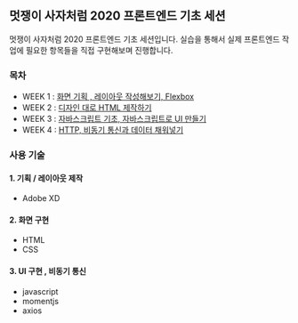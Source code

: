 ## 멋쟁이 사자처럼 2020 프론트엔드 기초 세션

멋쟁이 사자처럼 2020 프론트엔드 기초 세션입니다. 실습을 통해서 실제 프론트엔드 작업에 필요한 항목들을 직접 구현해보며 진행합니다.

### 목차 

- WEEK 1 : [화면 기획 , 레이아웃 작성해보기, Flexbox](https://github.com/likelion-syu/2020-frontend-basic/blob/master/notes/week1.md)
- WEEK 2 : [디자인 대로 HTML 제작하기](https://github.com/likelion-syu/2020-frontend-basic/blob/master/notes/week2.md)
- WEEK 3 : [자바스크립트 기초, 자바스크립트로 UI 만들기](https://github.com/likelion-syu/2020-frontend-basic/blob/master/notes/week3.md) 
- WEEK 4 : [HTTP, 비동기 통신과 데이터 채워넣기](https://github.com/likelion-syu/2020-frontend-basic/blob/master/notes/week4.md) 

### 사용 기술 

#### 1. 기획 / 레이아웃 제작 

- Adobe XD

#### 2. 화면 구현

- HTML 
- CSS

#### 3. UI 구현 , 비동기 통신

- javascript
- momentjs
- axios